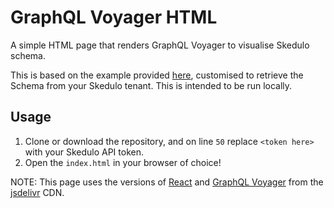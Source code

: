 # GraphQL Voyager HTML

A simple HTML page that renders GraphQL Voyager to visualise Skedulo schema.

This is based on the example provided [here](https://github.com/IvanGoncharov/graphql-voyager/tree/main/example), customised to retrieve the Schema from your Skedulo tenant. This is intended to be run locally.

## Usage

1. Clone or download the repository, and on line `50` replace `<token here>` with your Skedulo API token. 
3. Open the `index.html` in your browser of choice!

NOTE: This page uses the versions of [React](https://reactjs.org/) and [GraphQL Voyager](https://github.com/IvanGoncharov/graphql-voyager) from the [jsdelivr](https://www.jsdelivr.com/) CDN.
